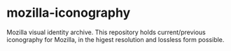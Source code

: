 # mozilla-iconography
Mozilla visual identity archive. This repository holds current/previous iconography for Mozilla, in the higest resolution and lossless form possible.
